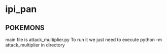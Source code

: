 # ipi_pan
## POKEMONS 
main file is attack_multiplier.py
To run it we just need to execute python -m attack_multiplier in directory
